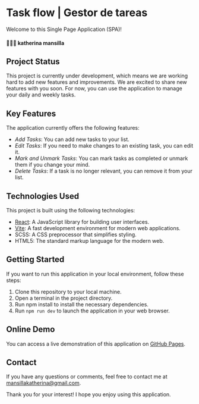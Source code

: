 # Task flow | Gestor de tareas

Welcome to this Single Page Application (SPA)!

#### 👩🏻‍💻 katherina mansilla

## Project Status

This project is currently under development, which means we are working hard to add new features and improvements. We are excited to share new features with you soon. For now, you can use the application to manage your daily and weekly tasks.

## Key Features

The application currently offers the following features:

- *Add Tasks*: You can add new tasks to your list.
- *Edit Tasks*: If you need to make changes to an existing task, you can edit it.
- *Mark and Unmark Tasks*: You can mark tasks as completed or unmark them if you change your mind.
- *Delete Tasks*: If a task is no longer relevant, you can remove it from your list.

## Technologies Used

This project is built using the following technologies:

- [React](https://reactjs.org/): A JavaScript library for building user interfaces.
- [Vite](https://vitejs.dev/): A fast development environment for modern web applications.
- SCSS: A CSS preprocessor that simplifies styling.
- HTML5: The standard markup language for the modern web.

## Getting Started

If you want to run this application in your local environment, follow these steps:

1. Clone this repository to your local machine.
2. Open a terminal in the project directory.
3. Run npm install to install the necessary dependencies.
4. Run `npm run dev` to launch the application in your web browser.

## Online Demo

You can access a live demonstration of this application on [GitHub Pages](https://kathimansilla.github.io/taskflow/).


## Contact

If you have any questions or comments, feel free to contact me at [mansillakatherina@gmail.com](mailto:mansillakatherina@gmail.com).

Thank you for your interest! I hope you enjoy using this application.